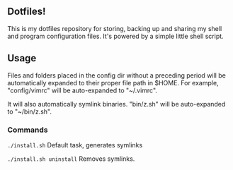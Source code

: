 ## Dotfiles!

This is my dotfiles repository for storing, backing up and sharing my shell and
program configuration files. It's powered by a simple little shell script.

## Usage

Files and folders placed in the config dir without a preceding period will be
automatically expanded to their proper file path in $HOME. For example, 
"config/vimrc" will be auto-expanded to "~/.vimrc".

It will also automatically symlink binaries. "bin/z.sh" will be auto-expanded to
"~/bin/z.sh".

### Commands

`./install.sh` Default task, generates symlinks

`./install.sh uninstall` Removes symlinks.
